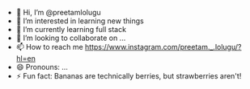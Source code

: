 - 👋 Hi, I’m @preetamlolugu
- 👀 I’m interested in learning new things
- 🌱 I’m currently learning full stack
- 💞️ I’m looking to collaborate on ...
- 📫 How to reach me https://www.instagram.com/preetam._.lolugu/?hl=en
- 😄 Pronouns: ...
- ⚡ Fun fact: Bananas are technically berries, but strawberries aren't!

<!---
preetam72/preetam72 is a ✨ special ✨ repository because its `README.md` (this file) appears on your GitHub profile.
You can click the Preview link to take a look at your changes.
--->
